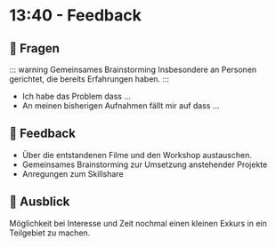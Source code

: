 # 13:40 - Feedback


## :speech_balloon: Fragen

::: warning Gemeinsames Brainstorming
Insbesondere an Personen gerichtet, die bereits Erfahrungen haben.
:::

- Ich habe das Problem dass ...
- An meinen bisherigen Aufnahmen fällt mir auf dass ...

## :speech_balloon: Feedback
- Über die entstandenen Filme und den Workshop austauschen.
- Gemeinsames Brainstorming zur Umsetzung anstehender Projekte
- Anregungen zum Skillshare


## :gift: Ausblick
Möglichkeit bei Interesse und Zeit nochmal einen kleinen Exkurs in ein Teilgebiet zu machen.
